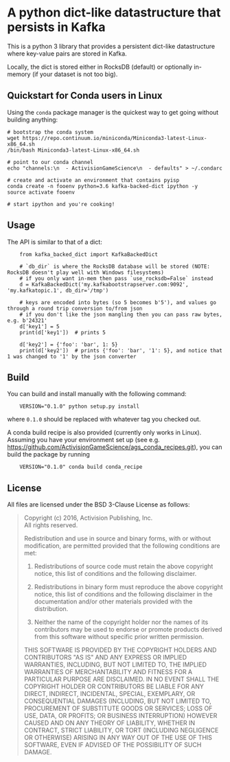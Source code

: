 # A python dict-like datastructure that persists in Kafka

This is a python 3 library that provides a persistent dict-like datastructure
where key-value pairs are stored in Kafka.

Locally, the dict is stored either in RocksDB (default) or optionally in-memory (if your
dataset is not too big).

## Quickstart for Conda users in Linux

Using the `conda` package manager is the quickest way to get going
without building anything:
```
# bootstrap the conda system
wget https://repo.continuum.io/miniconda/Miniconda3-latest-Linux-x86_64.sh
/bin/bash Miniconda3-latest-Linux-x86_64.sh

# point to our conda channel
echo "channels:\n  - ActivisionGameScience\n  - defaults" > ~/.condarc

# create and activate an environment that contains pyisp 
conda create -n fooenv python=3.6 kafka-backed-dict ipython -y
source activate fooenv

# start ipython and you're cooking!
```

## Usage

The API is similar to that of a dict:
```
    from kafka_backed_dict import KafkaBackedDict

    # `db_dir` is where the RocksDB database will be stored (NOTE: RocksDB doesn't play well with Windows filesystems)
    # if you only want in-mem then pass `use_rocksdb=False` instead
    d = KafkaBackedDict('my.kafkabootstrapserver.com:9092', 'my.kafkatopic.1', db_dir='/tmp') 

    # keys are encoded into bytes (so 5 becomes b'5'), and values go through a round trip conversion to/from json
    # if you don't like the json mangling then you can pass raw bytes, e.g. b'24321'
    d['key1'] = 5
    print(d['key1'])  # prints 5

    d['key2'] = {'foo': 'bar', 1: 5}
    print(d['key2'])  # prints {'foo': 'bar', '1': 5}, and notice that 1 was changed to '1' by the json converter
```

## Build

You can build and install manually with the following command:
```
    VERSION="0.1.0" python setup.py install
```
where `0.1.0` should be replaced with whatever tag you checked out.

A conda build recipe is also provided (currently only works in Linux).  Assuming you have your
environment set up (see e.g. https://github.com/ActivisionGameScience/ags_conda_recipes.git),
you can build the package by running
```
    VERSION="0.1.0" conda build conda_recipe
```

## License

All files are licensed under the BSD 3-Clause License as follows:
 
> Copyright (c) 2016, Activision Publishing, Inc.  
> All rights reserved.
> 
> Redistribution and use in source and binary forms, with or without modification, are permitted provided that the following conditions are met:
> 
> 1. Redistributions of source code must retain the above copyright notice, this list of conditions and the following disclaimer.
>  
> 2. Redistributions in binary form must reproduce the above copyright notice, this list of conditions and the following disclaimer in the documentation and/or other materials provided with the distribution.
>  
> 3. Neither the name of the copyright holder nor the names of its contributors may be used to endorse or promote products derived from this software without specific prior written permission.
>  
> THIS SOFTWARE IS PROVIDED BY THE COPYRIGHT HOLDERS AND CONTRIBUTORS "AS IS" AND ANY EXPRESS OR IMPLIED WARRANTIES, INCLUDING, BUT NOT LIMITED TO, THE IMPLIED WARRANTIES OF MERCHANTABILITY AND FITNESS FOR A PARTICULAR PURPOSE ARE DISCLAIMED. IN NO EVENT SHALL THE COPYRIGHT HOLDER OR CONTRIBUTORS BE LIABLE FOR ANY DIRECT, INDIRECT, INCIDENTAL, SPECIAL, EXEMPLARY, OR CONSEQUENTIAL DAMAGES (INCLUDING, BUT NOT LIMITED TO, PROCUREMENT OF SUBSTITUTE GOODS OR SERVICES; LOSS OF USE, DATA, OR PROFITS; OR BUSINESS INTERRUPTION) HOWEVER CAUSED AND ON ANY THEORY OF LIABILITY, WHETHER IN CONTRACT, STRICT LIABILITY, OR TORT (INCLUDING NEGLIGENCE OR OTHERWISE) ARISING IN ANY WAY OUT OF THE USE OF THIS SOFTWARE, EVEN IF ADVISED OF THE POSSIBILITY OF SUCH DAMAGE.

